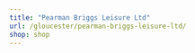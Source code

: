 ```yaml
---
title: "Pearman Briggs Leisure Ltd"
url: /gloucester/pearman-briggs-leisure-ltd/
shop: shop
---
```

